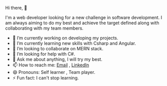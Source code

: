  Hi there,  👋
 
  I'm a web developer looking for a new challenge in software development. I am always aiming to do my best
   and achieve the target defined along with collaborating with my team members. 

- 🔭 I’m currently working on developing my projects.
- 🌱 I’m currently learning new skills with Csharp and Angular.
- 👯 I’m looking to collaborate on MERN stack.
- 🤔 I’m looking for help with C#.
- 💬 Ask me about  anything, I will try my best.
- 📫 How to reach me: [Email](islam.fawzy@outlook.dk) , [LinkedIn](https://www.linkedin.com/in/islam-fawzy/)
- 😄 Pronouns: Self learner , Team player.
- ⚡ Fun fact: I can't stop learning. 
